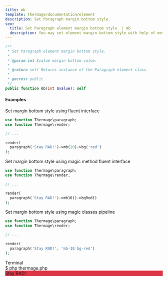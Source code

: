 ```yaml
---
title: mb
template: thermage/documentation/element
description: Set Paragraph margin bottom style.
seo:
  title: Set Paragraph element margin bottom style. | mb
  description: You may set element margin bottom style with help of method mb
---
```


```php
/**
 * Set Paragraph element margin bottom style.
 *
 * @param int $value margin bottom value.
 *
 * @return self Returns instance of the Paragraph element class.
 *
 * @access public
 */
public function mb(int $value): self
```

#### Examples

Set margin bottom style using fluent interface
```php
use function Thermage\paragraph;
use function Thermage\render;

// ...

render( 
  paragraph('Stay RAD!')->mb(10)->bg('red')
);
```

Set margin bottom style using magic method fluent interface
```php
use function Thermage\paragraph;
use function Thermage\render;

// ...

render( 
  paragraph('Stay RAD!')->mb10()->bgRed()
);
```

Set margin bottom style using magic classes pipeline
```php
use function Thermage\paragraph;
use function Thermage\render;

// ...

render( 
  paragraph('Stay RAD!', 'mb-10 bg-red')
);
```

<div class="terminal">
  <div class="terminal-header">Terminal</div>
  <div class="terminal-body">
    <div class="terminal-command">$ php thermage.php</div>
    <div class="el-div" style="margin-bottom: 156px; align-items: center; display: flex; background: #dc3545; width: auto;">Stay RAD!</div>
  </div>
</div>